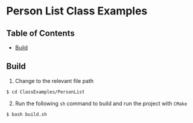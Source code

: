 # Person List Class Examples

## Table of Contents
- [Build](#build)

## Build
1. Change to the relevant file path
``` bash
$ cd ClassExamples/PersonList
```

2. Run the following `sh` command to build and run the project with `CMake`
``` sh
$ bash build.sh
```